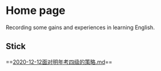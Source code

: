 # Home page

Recording some gains and experiences in learning English.

## Stick

==[2020-12-12面对明年考四级的策略.md](/Diary/2020-12-12面对明年考四级的策略)==